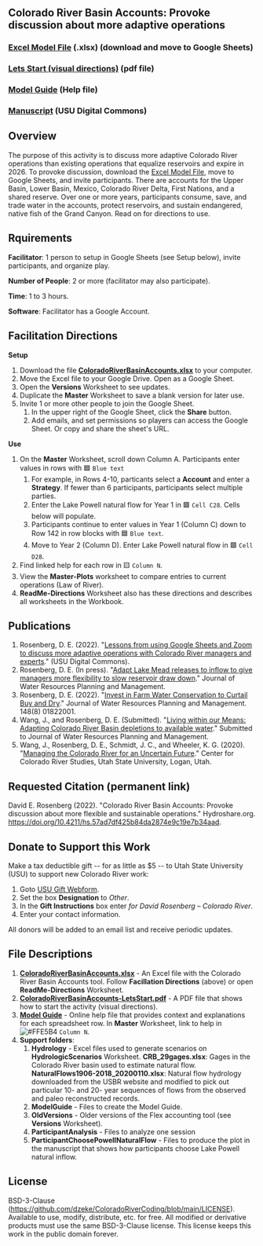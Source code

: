 ## Colorado River Basin Accounts: Provoke discussion about more adaptive operations

### [Excel Model File](https://github.com/dzeke/ColoradoRiverCoding/raw/main/ModelMusings/ColoradoRiverBasinAccounts.xlsx) (.xlsx) (download and move to Google Sheets)
### [Lets Start (visual directions)](https://github.com/dzeke/ColoradoRiverCoding/raw/main/ModelMusings/ColoradoRiverBasinAccounts-LetsStart.pdf) (pdf file)
### [Model Guide](https://github.com/dzeke/ColoradoRiverCoding/blob/main/ModelMusings/Support/ModelGuide/ModelGuide-CombinedLakePowellLakeMead.md) (Help file)
### [Manuscript](https://digitalcommons.usu.edu/cee_facpub/3778/) (USU Digital Commons)

## Overview														
The purpose of this activity is to discuss more adaptive Colorado River operations than existing operations that equalize reservoirs and expire in 2026. To provoke discussion, download the [Excel Model File](https://github.com/dzeke/ColoradoRiverCoding/raw/main/ModelMusings/ColoradoRiverBasinAccounts.xlsx), move to Google Sheets, and invite participants. There are accounts for the Upper Basin, Lower Basin, Mexico, Colorado River Delta, First Nations, and a shared reserve. Over one or more years, participants consume, save, and trade water in the accounts, protect reservoirs, and sustain endangered, native fish of the Grand Canyon. Read on for directions to use.
## Rquirements
**Facilitator**: 1 person to setup in Google Sheets (see Setup below), invite participants, and organize play.											

**Number of People**: 2 or more (facilitator may also participate).

**Time**: 1 to 3 hours.

**Software**: Facilitator has a Google Account.

## Facilitation Directions

**Setup**
1. Download the file **[ColoradoRiverBasinAccounts.xlsx](https://github.com/dzeke/ColoradoRiverCoding/raw/main/ModelMusings/ColoradoRiverBasinAccounts.xlsx)** to your computer.
1. Move the Excel file to your Google Drive. Open as a Google Sheet.
1. Open the **Versions** Worksheet to see updates.
1. Duplicate the **Master** Worksheet to save a blank version for later use. 
1. Invite 1 or more other people to join the Google Sheet.
   1. In the upper right of the Google Sheet, click the **Share** button.
   1. Add emails, and set permissions so players can access the Google Sheet. Or copy and share the sheet's URL. 

**Use**
1. On the **Master** Worksheet, scroll down Column A. Participants enter values in rows with 🟦 `Blue text`
   1. For example, in Rows 4-10, particants select a **Account** and enter a **Strategy**. If fewer than 6 participants, participants select multiple parties.
   1. Enter the Lake Powell natural flow for Year 1 in 🟩 `Cell C28`. Cells below will populate.
   1. Participants continue to enter values in Year 1 (Column C) down to Row 142 in row blocks with 🟦 `Blue text`.
   1. Move to Year 2 (Column D). Enter Lake Powell natural flow in 🟩 `Cell D28`.
1. Find linked help for each row in 🟨 `Column N`.
1. View the **Master-Plots** worksheet to compare entries to current operations (Law of River).
1. **ReadMe-Directions** Worksheet also has these directions and describes all worksheets in the Workbook.
  
## Publications
1. Rosenberg, D. E. (2022). "[Lessons from using Google Sheets and Zoom to discuss more adaptive operations with Colorado River managers and experts](https://digitalcommons.usu.edu/cee_facpub/3778/)." (USU Digital Commons).
1. Rosenberg, D. E. (In press). "[Adapt Lake Mead releases to inflow to give managers more flexibility to slow reservoir draw down](https://digitalcommons.usu.edu/water_pubs/170/)." Journal of Water Resources Planning and Management.
1. Rosenberg, D. E. (2022). "[Invest in Farm Water Conservation to Curtail Buy and Dry](https://ascelibrary.org/doi/full/10.1061/%28ASCE%29WR.1943-5452.0001584)." Journal of Water Resources Planning and Management. 148(8) 01822001.
1. Wang, J., and Rosenberg, D. E. (Submitted). "[Living within our Means: Adapting Colorado River Basin depletions to available water]( https://digitalcommons.usu.edu/water_pubs/171/)." Submitted to Journal of Water Resources Planning and Management.
1. Wang, J., Rosenberg, D. E., Schmidt, J. C., and Wheeler, K. G. (2020). "[Managing the Colorado River for an Uncertain Future](http://qcnr.usu.edu/coloradoriver/files/CCRS_White_Paper_3.pdf)." Center for Colorado River Studies, Utah State University, Logan, Utah.

## Requested Citation (permanent link)
David E. Rosenberg (2022). "Colorado River Basin Accounts: Provoke discussion about more flexible and sustainable operations." Hydroshare.org. https://doi.org/10.4211/hs.57ad7df425b84da2874e9c19e7b34aad.
## Donate to Support this Work
Make a tax deductible gift -- for as little as $5 -- to Utah State University (USU) to support new Colorado River work:

1. Goto [USU Gift Webform](https://www.usu.edu/advancement/give/index).
1. Set the box **Designation** to *Other*. 
1. In the **Gift Instructions** box enter *for David Rosenberg – Colorado River*.
1. Enter your contact information.

All donors will be added to an email list and receive periodic updates.

## File Descriptions
1. **[ColoradoRiverBasinAccounts.xlsx](https://github.com/dzeke/ColoradoRiverCoding/raw/main/ModelMusings/ColoradoRiverBasinAccounts.xlsx)** - An Excel file with the Colorado River Basin Accounts tool. Follow **Facillation Directions** (above) or open **ReadMe-Directions** Worksheet.
1. **[ColoradoRiverBasinAccounts-LetsStart.pdf](https://github.com/dzeke/ColoradoRiverCoding/raw/main/ModelMusings/ColoradoRiverBasinAccounts-LetsStart.pdf)** - A PDF file that shows how to start the activity (visual directions).
1. **[Model Guide](https://github.com/dzeke/ColoradoRiverCoding/blob/main/ModelMusings/Support/ModelGuide/ModelGuide-CombinedLakePowellLakeMead.md)** - Online help file that provides context and explanations for each spreadsheet row. In **Master** Worksheet, link to help in ![#FFE5B4](https://via.placeholder.com/15/FFE5B4/000000?text=+) `Column N`.
1. **Support folders**:
   1. **Hydrology** - Excel files used to generate scenarios on **HydrologicScenarios** Worksheet. **CRB_29gages.xlsx**: Gages in the Colorado River basin used to estimate natural flow. **NaturalFlows1906-2018_20200110.xlsx**: Natural flow hydrology downloaded from the USBR website and modified to pick out particular 10- and 20- year sequences of flows from the observed and paleo reconstructed records.
   1. **ModelGuide** - Files to create the Model Guide.
   1. **OldVersions** - Older versions of the Flex accounting tool (see **Versions** Worksheet).
   1. **ParticipantAnalysis** - Files to analyze one session
   1. **ParticipantChoosePowellNaturalFlow** - Files to produce the plot in the manuscript that shows how participants choose Lake Powell natural inflow.

## License
BSD-3-Clause (https://github.com/dzeke/ColoradoRiverCoding/blob/main/LICENSE). Available to use, modify, distribute, etc. for free.
All modified or derivative products must use the same BSD-3-Clause license. This license keeps this work in the public domain forever.

